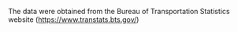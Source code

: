 
The data were obtained from the Bureau of Transportation Statistics website (https://www.transtats.bts.gov/)
